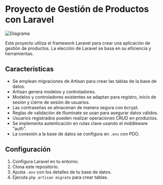 # Proyecto de Gestión de Productos con Laravel

![Diagrama](images/MVC-Laravel.jpg)

Este proyecto utiliza el framework Laravel para crear una aplicación de gestión de productos. La elección de Laravel se basa en su eficiencia y herramientas.

## Características

- Se emplean migraciones de Artisan para crear las tablas de la base de datos.
- Artisan genera modelos y controladores.
- Modelos y controladores existentes se adaptan para registro, inicio de sesión y cierre de sesión de usuarios.
- Las contraseñas se almacenan de manera segura con bcrypt.
- Reglas de validación de Illuminate se usan para asegurar datos válidos.
- Usuarios registrados pueden realizar operaciones CRUD en productos.
- Se implementa autenticación en rutas clave usando el middleware "auth".
- La conexión a la base de datos se configura en `.env` con PDO.

## Configuración

1. Configura Laravel en tu entorno.
2. Clona este repositorio.
3. Ajusta `.env` con los detalles de tu base de datos.
4. Ejecuta `php artisan migrate` para crear tablas.
